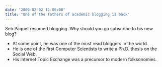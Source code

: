 ```yaml
---
date: "2009-02-02 12:00:00"
title: "One of the fathers of academic blogging is back"
---
```




Seb Paquet resumed blogging. Why should you go subscribe to his new blog?

- At some point, he was one of the most read bloggers in the world.
- He is one of the first Computer Scientists to write a Ph.D. thesis on the Social Web.
- His Internet Topic Exchange was a precursor to modern folksonomies.


